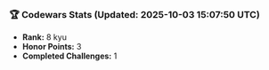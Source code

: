 ### 🏆 Codewars Stats (Updated: 2025-10-03 15:07:50 UTC)

- **Rank:** 8 kyu
- **Honor Points:** 3
- **Completed Challenges:** 1
